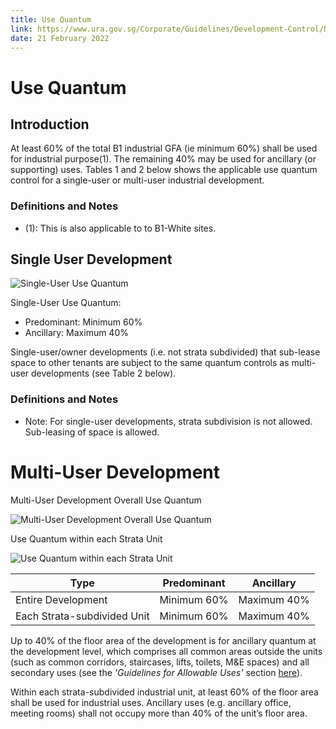 ```yaml
---
title: Use Quantum
link: https://www.ura.gov.sg/Corporate/Guidelines/Development-Control/Non-Residential/B1/Use Quantum
date: 21 February 2022
---
```


# Use Quantum

## Introduction

At least 60% of the total B1 industrial GFA (ie minimum 60%) shall be used for industrial purpose(1). The remaining 40% may be used for ancillary (or supporting) uses. Tables 1 and 2 below shows the applicable use quantum control for a single-user or multi-user industrial development.

### Definitions and Notes

- (1): This is also applicable to to B1-White sites.

## Single User Development

![Single-User Use Quantum](https://www.ura.gov.sg/-/media/Corporate/Guidelines/Development-control/Industrial/B107_Single_User_Quantum.jpg?h=100%25&w=100%25)

Single-User Use Quantum:

- Predominant: Minimum 60%
- Ancillary: Maximum 40%

Single-user/owner developments (i.e. not strata subdivided) that sub-lease space to other tenants are subject to the same quantum controls as multi-user developments (see Table 2 below).

### Definitions and Notes

- Note: For single-user developments, strata subdivision is not allowed. Sub-leasing of space is allowed.

# Multi-User Development

Multi-User Development Overall Use Quantum

![Multi-User Development Overall Use Quantum](https://www.ura.gov.sg/-/media/Corporate/Guidelines/Development-control/Industrial/B105_Multi_User_Quantum_A.jpg?h=100%25&w=100%25)

Use Quantum within each Strata Unit

![Use Quantum within each Strata Unit](https://www.ura.gov.sg/-/media/Corporate/Guidelines/Development-control/Industrial/B106_Multi_User_Quantum_B.jpg?h=100%25&w=100%25)

| Type                        | Predominant | Ancillary   |
| --------------------------- | ----------- | ----------- |
| Entire Development          | Minimum 60% | Maximum 40% |
| Each Strata-subdivided Unit | Minimum 60% | Maximum 40% |

Up to 40% of the floor area of the development is for ancillary quantum at the development level, which comprises all common areas outside the units (such as common corridors, staircases, lifts, toilets, M&E spaces) and all secondary uses (see the _'Guidelines for Allowable Uses'_ section [here](https://www.ura.gov.sg/Corporate/Guidelines/Development-Control/Non-Residential/B1/Allowable-Uses)).

Within each strata-subdivided industrial unit, at least 60% of the floor area shall be used for industrial uses. Ancillary uses (e.g. ancillary office, meeting rooms) shall not occupy more than 40% of the unit’s floor area.
